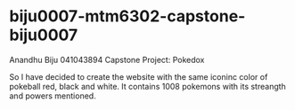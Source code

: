 # biju0007-mtm6302-capstone-biju0007

Anandhu Biju
041043894
Capstone Project: Pokedox

So I have decided to create the website with the same iconinc color of pokeball red, black and white.
It contains 1008 pokemons with its streangth and powers mentioned.
